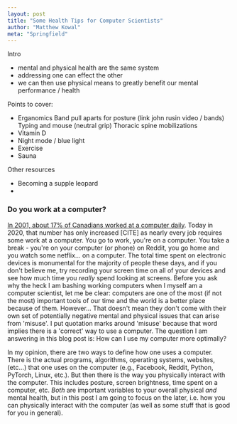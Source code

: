 ```yaml
---
layout: post
title: "Some Health Tips for Computer Scientists"
author: "Matthew Kowal"
meta: "Springfield"
--- 
```


Intro
- mental and physical health are the same system
- addressing one can effect the other
- we can then use physical means to greatly benefit our mental performance / health

Points to cover:
- Erganomics
    Band pull aparts for posture (link john rusin video / bands)
    Typing and mouse (neutral grip)
    Thoracic spine mobilizations
- Vitamin D
- Night mode / blue light
- Exercise
- Sauna

Other resources
- Becoming a supple leopard
- 

### Do you work at a computer?

[In 2001, about 17% of Canadians worked at a computer daily](https://www150.statcan.gc.ca/n1/pub/75-001-x/00501/5724-eng.html). Today in 2020, that number has only increased [CITE] as nearly every job requires some work at a computer. You go to work, you're on a computer. You take a break - you're on your computer (or phone) on Reddit, you go home and you watch some netflix... on a computer. The total time spent on electronic devices is monumental for the majority of people these days, and if you don't believe me, try recording your screen time on all of your devices and see how much time you *really* spend looking at screens. Before you ask why the heck I am bashing working computers when I myself am a computer scientist, let me be clear: computers are one of the most (if not the most) important tools of our time and the world is a better place because of them. However... That doesn't mean they don't come with their own set of potentially negative mental and physical issues that can arise from 'misuse'. I put quotation marks around 'misuse' because that word implies there is a 'correct' way to use a computer. The question I am answering in this blog post is: How can I use my computer more optimally? 

In my opinion, there are two ways to define how one uses a computer. There is the actual programs, algorithms, operating systems, websites, (etc...) that one uses on the computer (e.g., Facebook, Reddit, Python, PyTorch, Linux, etc.). But then there is the way you physically interact with the computer. This includes posture, screen brightness, time spent on a computer, etc. *Both* are important variables to your overall physical *and* mental health, but in this post I am going to focus on the later, i.e. how you can physically interact with the computer (as well as some stuff that is good for you in general). 

### 
